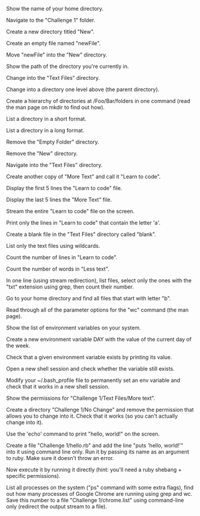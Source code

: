 Show the name of your home directory.

Navigate to the "Challenge 1" folder.

Create a new directory titled "New".

Create an empty file named "newFile".

Move "newFile" into the "New" directory.

Show the path of the directory you're currently in.

Change into the "Text Files" directory.

Change into a directory one level above (the parent directory).

Create a hierarchy of directories at /Foo/Bar/folders in one command (read the man page on mkdir to find out how).

List a directory in a short format.

List a directory in a long format.

Remove the "Empty Folder" directory.

Remove the "New" directory.

Navigate into the "Text Files" directory.

Create another copy of "More Text" and call it "Learn to code".

Display the first 5 lines the "Learn to code" file.

Display the last 5 lines the "More Text" file.

Stream the entire "Learn to code" file on the screen.

Print only the lines in "Learn to code" that contain the letter 'a'.

Create a blank file in the "Text Files" directory called "blank".

List only the text files using wildcards.

Count the number of lines in "Learn to code".

Count the number of words in "Less text".

In one line (using stream redirection), list files, select only the ones with the "txt" extension using grep, then count their number.

Go to your home directory and find all files that start with letter "b".

Read through all of the parameter options for the "wc" command (the man page).

Show the list of environment variables on your system.

Create a new environment variable DAY with the value of the current day of the week.

Check that a given environment variable exists by printing its value.

Open a new shell session and check whether the variable still exists.

Modify your ~/.bash_profile file to permanently set an env variable and check that it works in a new shell session.

Show the permissions for "Challenge 1/Text Files/More text".

Create a directory "Challenge 1/No Change" and remove the permission that allows you to change into it. Check that it works (so you can't actually change into it).

Use the 'echo' command to print "hello, world!" on the screen.

Create a file "Challenge 1/hello.rb" and add the line "puts 'hello, world!'" into it using command line only. Run it by passing its name as an argument to ruby. Make sure it doesn't throw an error.

Now execute it by running it directly (hint: you'll need a ruby shebang + specific permissions).

List all processes on the system ("ps" command with some extra flags), find out how many processes of Google Chrome are running using grep and wc. Save this number to a file "Challenge 1/chrome.list" using command-line only (redirect the output stream to a file).
